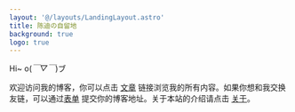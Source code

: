 ```yaml
---
layout: '@/layouts/LandingLayout.astro'
title: 陈迪の自留地
background: true
logo: true
---
```


Hi~ o(*￣▽￣*)ブ 

欢迎访问我的博客，你可以点击 [文章](/posts) 链接浏览我的所有内容。如果你想和我交换友链，可以通过[表单](https://forms.gle/WQgYQSHxfeVpr58BA) 提交你的博客地址。关于本站的介绍请点击 [关于](/about)。